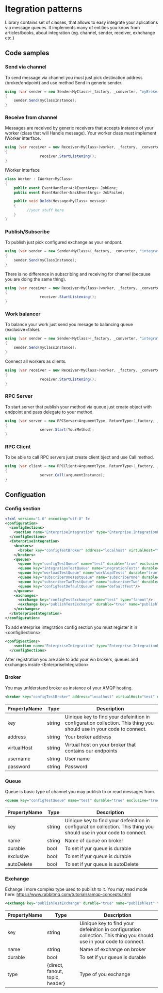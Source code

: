 # Itegration patterns
Library contains set of classes, that allows to easy integrate your aplications via message queues. It implements many of entities you know from articles/books, about integration (eg. channel, sender, receiver, exhchange etc.)

## Code samples


### Send via channel
To send message via channel you must just pick destination address (broker/endpoint) and use method Send in generic sender.

```c#
using (var sender = new Sender<MyClass>(_factory, _converter, "myBroker", "publishEndpoint"))
{
    sender.Send(myClassInstance);
}
```

### Receive from channel
Messages are received by generic receivers that accepts instance of your worker (class that will Handle message). Your worker class must implement IWorker interface.
```c#
using (var receiver = new Receiver<MyClass>(worker, _factory, _converter, "integrationBroker", "integrationTestQueue"))
{
                receiver.StartListening();
}	
```

IWorker interface 
```c#
class Worker : IWorker<MyClass>
{
    public event EventHandler<AckEventArgs> JobDone;
    public event EventHandler<NackEventArgs> JobFailed;

    public void DoJob(Message<MyClass> message)
    {
          //your stuff here     
    }
}
```
### Publish/Subscribe
To publish just pick configured exchange as your endpont. 
```c#
using (var sender = new Sender<MyClass>(_factory, _converter, "integrationBroker", "publishTestExchange"))
{
    sender.Send(myClassInstance);
}
```

There is no difference in subscribing and receiving for channel (because you are doing the same thing).
```c#
using (var receiver = new Receiver<MyClass>(worker, _factory, _converter, "integrationBroker", "subscribeQueue"))
{
                receiver.StartListening();
}	
```

### Work balancer
To balance your work just send you mesage to balancing queue (exclusive=false). 

```c#
using (var sender = new Sender<MyClass>(_factory, _converter, "integrationBroker", "balacerQueue"))
{
    sender.Send(myClassInstance);
}
```

Connect all workers as clients.
```c#
using (var receiver = new Receiver<MyClass>(worker, _factory, _converter, "integrationBroker", "balacerQueue"))
{
                receiver.StartListening();
}	
```

### RPC Server
To start server that publish your method via queue just create object with endpoint and pass delegate to your method.
```c#
using (var server = new RPCServer<ArgumentType, ReturnType>(_factory, _converter, "integrationBroker", "rpcTestQueue"))
{
                server.Start(YourMethod);
}
```

### RPC Client
To be able to call RPC servers just create  client bject and use Call method.
```c#
using (var client = new RPCClient<ArgumentType, ReturnType>(_factory, _converter, "integrationBroker", "rpcTestQueue"))
{
                server.Call(argumentInstance);
}
```

## Configuation

### Config section

```xml
<?xml version="1.0" encoding="utf-8" ?>
<configuration>
  <configSections>
    <section name="EnterpriseIntegration" type="Enterprise.IntegrationPatterns.RabbitMq.Configuration.EnterpriseIntegration, Enterprise.IntegrationPatterns.RabbitMq" />
  </configSections>
  <EnterpriseIntegration>
    <brokers>
      <broker key="configTestBroker" address="localhost" virtualHost="test" username="testUser" password="testPass"/>
    </brokers>
    <queues>
      <queue key="configTestQueue" name="test" durable="true" exclusive="true" autoDelete="true"/>
      <queue key="integrationTestQueue" name="inegrationTests" durable="true" autoDelete="false"/>
      <queue key="worloadTestQueue" name="workloadTests" durable="true" autoDelete="false"/>
      <queue key="subscriberOneTestQueue" name="subscriberOne" durable="true" autoDelete="false"/>
      <queue key="subscriberTwoTestQueue" name="subscriberTwo" durable="true" autoDelete="false"/>
      <queue key="configTestDefaultQueue" name="defaultTest"/>
    </queues>
    <exchanges>
      <exchange key="configTestExchange" name="test" type="fanout"/>
      <exchange key="publishTestExchange" durable="true" name="publishTest" type="fanout"/>
    </exchanges>
  </EnterpriseIntegration>
</configuration>
```
To add enterprise integration config section you must register it in \<configSections>
```xml
<configSections>
    <section name="EnterpriseIntegration" type="Enterprise.IntegrationPatterns.RabbitMq.Configuration.EnterpriseIntegration, Enterprise.IntegrationPatterns.RabbitMq" />
  </configSections>
``` 
After registration you are able to add your wn brokers, queues and exchanges inside \<EnterpriseIntegration>
### Broker
You may unfderstand broker as instance of your AMQP hosting.
```xml
<broker key="configTestBroker" address="localhost" virtualHost="test" username="testUser" password="testPass"/>
```
|PropertyName|Type|Description|
|---|---|---|
|key|string|Uinique key to find your defeinition in configuration collection. This thing you should use in your code to connect.|
|address|string|Your broker address|
|virtualHost|string|Virtual host on your broker that contains our endpoints| 
|username|string|User name|
|password|string|Password|

### Queue
Queue is basic type of channel you may publish to or read messages from. 
```xml
<queue key="configTestQueue" name="test" durable="true" exclusive="true" autoDelete="true"/>
```

|PropertyName|Type|Description|
|---|---|---|
|key|string|Uinique key to find your defeinition in configuration collection. This thing you should use in your code to connect.|
|name|string|Name of queue on broker|
|durable|bool|To set if yur queue is durable| 
|exclusive|bool|To set if yur queue is durable|
|autoDelete|bool|To set if yur queue is autoDelete|
### Exchange
Exhange i more complex type used to publish to it. You may read mode here: https://www.rabbitmq.com/tutorials/amqp-concepts.html
```xml
<exchange key="publishTestExchange" durable="true" name="publishTest" type="fanout"/>
```

|PropertyName|Type|Description|
|---|---|---|
|key|string|Uinique key to find your defeinition in configuration collection. This thing you should use in your code to connect.|
|name|string|Name of exchange on broker|
|durable|bool|To set if yur queue is durable| 
|type|{direct, fanout, topic, header}|Type of you exchange|
